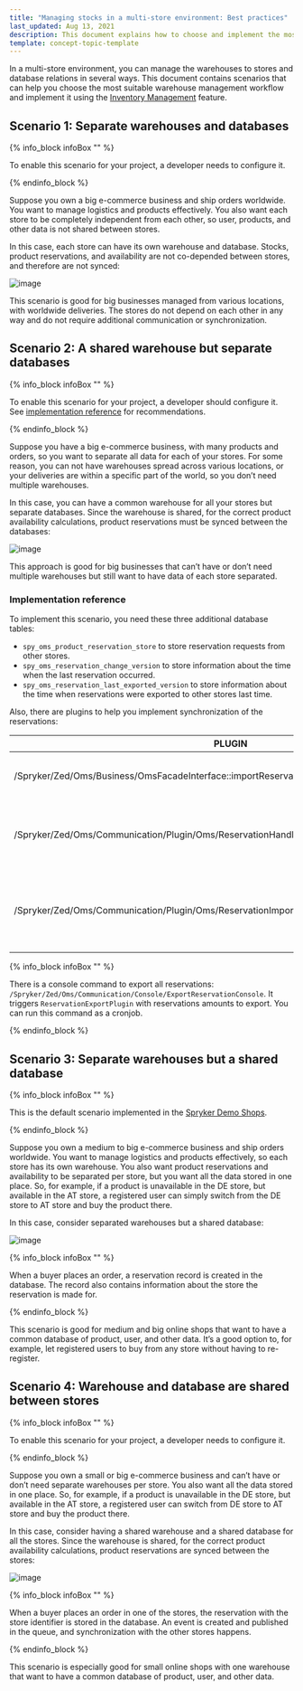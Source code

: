 ```yaml
---
title: "Managing stocks in a multi-store environment: Best practices"
last_updated: Aug 13, 2021
description: This document explains how to choose and implement the most suitable warehouse management workflow using the Inventory Management feature.
template: concept-topic-template
---
```


In a multi-store environment, you can manage the warehouses to stores and database relations in several ways. This document contains scenarios that can help you choose the most suitable warehouse management workflow and implement it using the [Inventory Management](/docs/scos/user/features/{{page.version}}/inventory-management-feature-overview.html) feature.

## Scenario 1: Separate warehouses and databases

{% info_block infoBox "" %}

To enable this scenario for your project, a developer needs to configure it.

{% endinfo_block %}

Suppose you own a big e-commerce business and ship orders worldwide. You want to manage logistics and products effectively. You also want each store to be completely independent from each other, so user, products, and other data is not shared between stores.

In this case, each store can have its own warehouse and database. Stocks, product reservations, and availability are not co-depended between stores, and therefore are not synced:

![image](https://confluence-connect.gliffy.net/embed/image/62d92512-6863-421f-bdc8-abcc9682c784.png?utm_medium=live&utm_source=custom)

This scenario is good for big businesses managed from various locations, with worldwide deliveries. The stores do not depend on each other in any way and do not require additional communication or synchronization.

## Scenario 2: A shared warehouse but separate databases

{% info_block infoBox "" %}

To enable this scenario for your project, a developer should configure it. See [implementation reference](#implementation-reference) for recommendations.

{% endinfo_block %}

Suppose you have a big e-commerce business, with many products and orders, so you want to separate all data for each of your stores. For some reason, you can not have warehouses spread across various locations, or your deliveries are within a specific part of the world, so you don’t need multiple warehouses.

In this case, you can have a common warehouse for all your stores but separate databases. Since the warehouse is shared, for the correct product availability calculations, product reservations must be synced between the databases:

![image](https://confluence-connect.gliffy.net/embed/image/728ee336-f3e0-4d03-b519-24bc15566360.png?utm_medium=live&utm_source=custom)

This approach is good for big businesses that can’t have or don’t need multiple warehouses but still want to have data of each store separated.

### Implementation reference

To implement this scenario, you need these three additional database tables:

* `spy_oms_product_reservation_store` to store reservation requests from other stores.
* `spy_oms_reservation_change_version` to store information about the time when the last reservation occurred.
* `spy_oms_reservation_last_exported_version` to store information about the time when reservations were exported to other stores last time.

Also, there are plugins to help you implement synchronization of the reservations:


| PLUGIN | DESCRIPTION |
| --- | --- |
|/Spryker/Zed/Oms/Business/OmsFacadeInterface::importReservation | You can use this plugin when reading export data from another store. The plugin stores reservation information to `spy_oms_product_reservation_store` table and updates all timestamps accordingly. |
| /Spryker/Zed/Oms/Communication/Plugin/Oms/ReservationHandler/ReservationVersionHandlerPlugin | The plugin is called when a customer makes an order, and a reservation is made. It stores reservation in the `spy_oms_reservation_change_version` database table. Register this plugin in `/Pyz/Zed/Oms/OmsDependencyProvider::getReservationHandlerPlugins` plugin stack. |
| /Spryker/Zed/Oms/Communication/Plugin/Oms/ReservationImport/ReservationExportPlugin | The plugin is called when a reservation export to another store is initiated. This plugin decides whether the export must be accepted. We do not provide the delivery mechanism: you could do this with files or a queue. For example, when `ReservationExportPlugin` is called, you can write a file copy to another server and read it there. Same for queue: you could publish an event in the queue and then consume it on the other end. |

{% info_block infoBox "" %}

There is a console command to export all reservations: `/Spryker/Zed/Oms/Communication/Console/ExportReservationConsole`. It triggers `ReservationExportPlugin` with reservations amounts to export. You can run this command as a cronjob.

{% endinfo_block %}

## Scenario 3: Separate warehouses but a shared database

{% info_block infoBox "" %}

This is the default scenario implemented in the [Spryker Demo Shops](/docs/scos/user/intro-to-spryker/intro-to-spryker.html).

{% endinfo_block %}

Suppose you own a medium to big e-commerce business and ship orders worldwide. You want to manage logistics and products effectively, so each store has its own warehouse. You also want product reservations and availability to be separated per store, but you want all the data stored in one place. So, for example, if a product is unavailable in the DE store, but available in the AT store, a registered user can simply switch from the DE store to AT store and buy the product there.

In this case, consider separated warehouses but a shared database:

![image](https://confluence-connect.gliffy.net/embed/image/f02757ee-9f81-496b-8b71-5dbdb801afe8.png?utm_medium=live&utm_source=custom)

{% info_block infoBox "" %}

When a buyer places an order, a reservation record is created in the database. The record also contains information about the store the reservation is made for.

{% endinfo_block %}

This scenario is good for medium and big online shops that want to have a common database of product, user, and other data. It’s a good option to, for example, let registered users to buy from any store without having to re-register.

## Scenario 4: Warehouse and database are shared between stores

{% info_block infoBox "" %}

To enable this scenario for your project, a developer needs to configure it.

{% endinfo_block %}

Suppose you own a small or big e-commerce business and can’t have or don’t need separate warehouses per store. You also want all the data stored in one place. So, for example, if a product is unavailable in the DE store, but available in the AT store, a registered user can switch from DE store to AT store and buy the product there.

In this case, consider having a shared warehouse and a shared database for all the stores. Since the warehouse is shared, for the correct product availability calculations, product reservations are synced between the stores:

![image](https://confluence-connect.gliffy.net/embed/image/2848116a-7530-407f-8cef-384bdd82b9ac.png?utm_medium=live&utm_source=custom)

{% info_block infoBox "" %}

When a buyer places an order in one of the stores, the reservation with the store identifier is stored in the database. An event is created and published in the queue, and synchronization with the other stores happens.

{% endinfo_block %}

This scenario is especially good for small online shops with one warehouse that want to have a common database of product, user, and other data.
